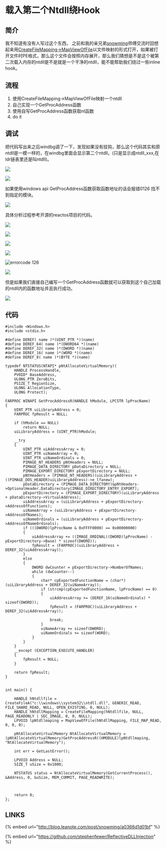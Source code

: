 # 载入第二个Ntdll绕Hook

## 简介

我不知道有没有人写过这个东西， 之前和我的亲兄弟[snowming](http://blog.leanote.com/post/snowming/a0366d1d01bf)师傅交流时回想起来用[CreateFileMapping-&gt;MapViewOfFile](../code-and-dll-process-injection/mapping-injection.md)以文件映射的形式打开，如果被打开文件时PE格式，那么这个文件会按照内存展开，那么我们猜想是不是这个被第二次载入内存的ntdll是不是就是一个干净的ntdll，能不能帮助我们绕过一些inline hook。

## 流程

1. 使用CreateFileMapping-&gt;MapViewOfFile映射一个ntdll
2. 自己实现一个GetProcAddress函数
3. 使用自写GetProcAddress函数获取nt函数
4. do it

## 调试

把代码写出来之后windbg调了一下，发现如果没有挂钩，那么这个代码其实和原ntdll是一模一样的，在windbg里面会显示第二个ntdll。\(只是显示成ntdll\_xxx,在ldr链表里还是叫ntdll\)。

![](../.gitbook/assets/image%20%28194%29.png)

![](../.gitbook/assets/image%20%28197%29.png)

如果使用windows api GetProcAddress函数获取函数地址的话会报错0126 找不到指定的模块。

![](../.gitbook/assets/image%20%28192%29.png)

具体分析过程参考开源的reactos项目的代码。

![](../.gitbook/assets/image%20%28199%29.png)

![](../.gitbook/assets/image%20%28200%29.png)

![](../.gitbook/assets/image%20%28198%29.png)

![](../.gitbook/assets/image%20%28203%29.png)

![errorcode 126](../.gitbook/assets/image%20%28204%29.png)

![](../.gitbook/assets/image%20%28202%29.png)

但是如果我们直接自己编写一个GetProcAddress函数就可以获取到这个自己加载的ntdll内的函数地址并且执行成功。

![](../.gitbook/assets/image%20%28195%29.png)

## 代码

```text
#include <Windows.h>
#include <stdio.h>

#define DEREF( name )*(UINT_PTR *)(name)
#define DEREF_64( name )*(DWORD64 *)(name)
#define DEREF_32( name )*(DWORD *)(name)
#define DEREF_16( name )*(WORD *)(name)
#define DEREF_8( name )*(BYTE *)(name)

typedef NTSTATUS(NTAPI* pNtAllocateVirtualMemory)(
	HANDLE ProcessHandle,
	PVOID* BaseAddress,
	ULONG_PTR ZeroBits,
	PSIZE_T RegionSize,
	ULONG AllocationType,
	ULONG Protect);

FARPROC WINAPI GetProcAddressR(HANDLE hModule, LPCSTR lpProcName)
{
	UINT_PTR uiLibraryAddress = 0;
	FARPROC fpResult = NULL;

	if (hModule == NULL)
		return NULL;
	uiLibraryAddress = (UINT_PTR)hModule;

	__try
	{
		UINT_PTR uiAddressArray = 0;
		UINT_PTR uiNameArray = 0;
		UINT_PTR uiNameOrdinals = 0;
		PIMAGE_NT_HEADERS pNtHeaders = NULL;
		PIMAGE_DATA_DIRECTORY pDataDirectory = NULL;
		PIMAGE_EXPORT_DIRECTORY pExportDirectory = NULL;
		pNtHeaders = (PIMAGE_NT_HEADERS)(uiLibraryAddress + ((PIMAGE_DOS_HEADER)uiLibraryAddress)->e_lfanew);
		pDataDirectory = (PIMAGE_DATA_DIRECTORY)&pNtHeaders->OptionalHeader.DataDirectory[IMAGE_DIRECTORY_ENTRY_EXPORT];
		pExportDirectory = (PIMAGE_EXPORT_DIRECTORY)(uiLibraryAddress + pDataDirectory->VirtualAddress);
		uiAddressArray = (uiLibraryAddress + pExportDirectory->AddressOfFunctions);
		uiNameArray = (uiLibraryAddress + pExportDirectory->AddressOfNames);
		uiNameOrdinals = (uiLibraryAddress + pExportDirectory->AddressOfNameOrdinals);
		if (((DWORD)lpProcName & 0xFFFF0000) == 0x00000000)
		{
			uiAddressArray += ((IMAGE_ORDINAL((DWORD)lpProcName) - pExportDirectory->Base) * sizeof(DWORD));
			fpResult = (FARPROC)(uiLibraryAddress + DEREF_32(uiAddressArray));
		}
		else
		{
			DWORD dwCounter = pExportDirectory->NumberOfNames;
			while (dwCounter--)
			{
				char* cpExportedFunctionName = (char*)(uiLibraryAddress + DEREF_32(uiNameArray));
				if (strcmp(cpExportedFunctionName, lpProcName) == 0)
				{
					uiAddressArray += (DEREF_16(uiNameOrdinals) * sizeof(DWORD));
					fpResult = (FARPROC)(uiLibraryAddress + DEREF_32(uiAddressArray));

					break;
				}
				uiNameArray += sizeof(DWORD);
				uiNameOrdinals += sizeof(WORD);
			}
		}
	}
	__except (EXCEPTION_EXECUTE_HANDLER)
	{
		fpResult = NULL;
	}

	return fpResult;
}


int main() {

	HANDLE hNtdllfile = CreateFileA("c:\\windows\\system32\\ntdll.dll", GENERIC_READ, FILE_SHARE_READ, NULL, OPEN_EXISTING, 0, NULL);
	HANDLE hNtdllMapping = CreateFileMapping(hNtdllfile, NULL, PAGE_READONLY | SEC_IMAGE, 0, 0, NULL);
	LPVOID lpNtdllmaping = MapViewOfFile(hNtdllMapping, FILE_MAP_READ, 0, 0, 0);

	pNtAllocateVirtualMemory NtAllocateVirtualMemory = (pNtAllocateVirtualMemory)GetProcAddressR((HMODULE)lpNtdllmaping, "NtAllocateVirtualMemory");

	int err = GetLastError();

	LPVOID Address = NULL;
	SIZE_T uSize = 0x1000;

	NTSTATUS status = NtAllocateVirtualMemory(GetCurrentProcess(), &Address, 0, &uSize, MEM_COMMIT, PAGE_READWRITE);
	
	

	return 0;
};
```

## LINKS

{% embed url="http://blog.leanote.com/post/snowming/a0366d1d01bf" %}

{% embed url="https://github.com/stephenfewer/ReflectiveDLLInjection" %}




